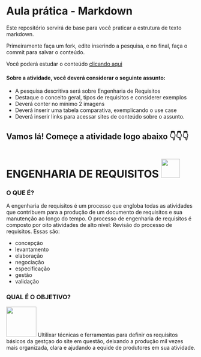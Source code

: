 # Aula prática - Markdown

Este repositório servirá de base para você praticar a estrutura de texto markdown. 

Primeiramente faça um fork, edite inserindo a pesquisa, e no final, faça o commit para salvar o conteúdo.

Você poderá estudar o conteúdo [clicando aqui](https://docs.pipz.com/central-de-ajuda/learning-center/guia-basico-de-markdown#open)

#### Sobre a atividade, você deverá considerar o seguinte assunto:

- A pesquisa descritiva será sobre Engenharia de Requisitos
- Destaque o conceito geral, tipos de requisitos e considerer exemplos
- Deverá conter no mínimo 2 imagens
- Deverá inserir uma tabela comparativa, exemplicando o use case
- Deverá inserir links para acessar sites de conteúdo sobre o assunto.


## Vamos lá! Começe a atividade logo abaixo 👇👇👇


# **ENGENHARIA DE REQUISITOS** <img src="https://media.tenor.com/q4842Jm1xv0AAAAM/joinha-yes.gif" width="50px">

### O QUE É?

  A engenharia de requisitos é um processo que engloba todas as atividades que contribuem para a produção de um documento de requisitos e sua manutenção ao longo do tempo. O processo de engenharia de requisitos é composto por oito atividades de alto nível: Revisão do processo de requisitos.
Essas são:
* concepção
* levantamento
* elaboração
* negociação
* especificação
* gestão
* validação

### QUAL É O OBJETIVO?
<img src="https://pa1.aminoapps.com/7570/e4ba52e6dccc4c8d8f876a727572994ec540c639r1-272-320_00.gif" width="80px">
  Ultilixar técnicas e ferramentas para definir os requisitos básicos da gestçao do site em questão, deixando a produção mil vezes mais organizada, clara e ajudando a equide de produtores em sua atividade.

